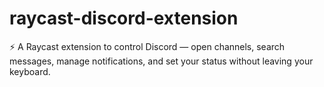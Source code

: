 # raycast-discord-extension
⚡️ A Raycast extension to control Discord — open channels, search messages, manage notifications, and set your status without leaving your keyboard.
